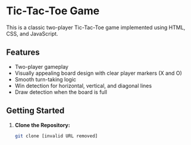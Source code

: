 # Tic-Tac-Toe Game

This is a classic two-player Tic-Tac-Toe game implemented using HTML, CSS, and JavaScript.

## Features

* Two-player gameplay
* Visually appealing board design with clear player markers (X and O)
* Smooth turn-taking logic
* Win detection for horizontal, vertical, and diagonal lines
* Draw detection when the board is full

## Getting Started

1. **Clone the Repository:**

   ```bash
   git clone [invalid URL removed]
